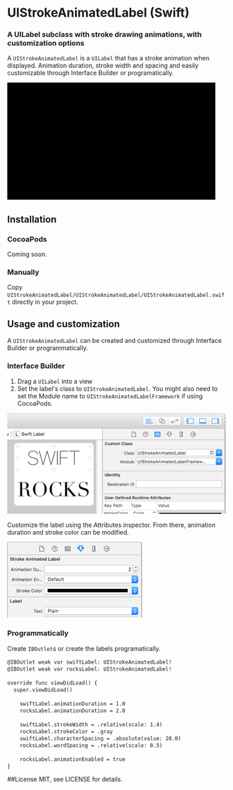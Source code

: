 # UIStrokeAnimatedLabel (Swift)
### A UILabel subclass with stroke drawing animations, with customization options

A `UIStrokeAnimatedLabel` is a `UILabel` that has a stroke animation when displayed. Animation duration, stroke width and spacing and easily customizable through Interface Builder or programatically.

![UIStrokeAnimatedLabel Demo](demo.gif)

## Installation

### CocoaPods
Coming soon.

### Manually
Copy `UIStrokeAnimatedLabel/UIStrokeAnimatedLabel/UIStrokeAnimatedLabel.swift` directly in your project.

## Usage and customization

A `UIStrokeAnimatedLabel` can be created and customized through Interface Builder or programmatically.

### Interface Builder

1. Drag a `UILabel` into a view
2. Set the label's class to `UIStrokeAnimatedLabel`. You might also need to set the Module name to `UIStrokeAnimatedLabelFramework` if using CocoaPods.

![UIStrokeAnimatedLabel Interface Builder Setup](ib-setup.png) 

Customize the label using the Attributes inspector. From there, animation duration and stroke color can be modified.

![UIStrokeAnimatedLabel Interface Builder Customization](ib-customization.png)

### Programmatically

Create `IBOutlet`s or create the labels programatically.

  ```
  @IBOutlet weak var swiftLabel: UIStrokeAnimatedLabel!
  @IBOutlet weak var rocksLabel: UIStrokeAnimatedLabel!

  override func viewDidLoad() {
    super.viewDidLoad()

      swiftLabel.animationDuration = 1.0
      rocksLabel.animationDuration = 2.0

      swiftLabel.strokeWidth = .relative(scale: 1.4)
      rocksLabel.strokeColor = .gray
      swiftLabel.characterSpacing = .absolute(value: 20.0)
      rocksLabel.wordSpacing = .relative(scale: 0.5)

      rocksLabel.animationEnabled = true
  }

```
##License
MIT, see LICENSE for details.
